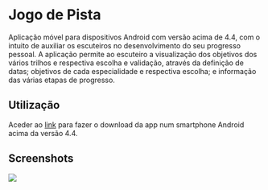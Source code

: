 # Jogo de Pista
 Aplicação móvel para dispositivos Android com versão acima de 4.4, com o intuito de auxiliar os escuteiros no desenvolvimento do seu progresso pessoal. 
 A aplicação permite ao escuteiro a visualização dos objetivos dos vários trilhos e respectiva escolha e validação, através da definição de datas; objetivos de cada especialidade e respectiva escolha; e informação das várias etapas de progresso.

 ## Utilização
 Aceder ao [link](https://drive.google.com/file/d/1JlimzktHiOS6BeLVFvLswzucPLqT5Cik/view?usp=sharing) para fazer o download da app num smartphone Android acima da versão 4.4.
 
 ## Screenshots
![](https://github.com/JoaoPVilar/Jogo-de-Pista/blob/master/screenshot.png)
